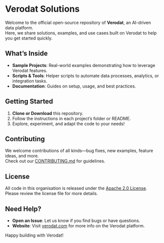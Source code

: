 # Verodat Solutions

Welcome to the official open-source repository of **Verodat**, an AI-driven data platform.  
Here, we share solutions, examples, and use cases built on Verodat to help you get started quickly.

## What’s Inside
- **Sample Projects**: Real-world examples demonstrating how to leverage Verodat features.
- **Scripts & Tools**: Helper scripts to automate data processes, analytics, or integration tasks.
- **Documentation**: Guides on setup, usage, and best practices.

## Getting Started
1. **Clone or Download** this repository.
2. Follow the instructions in each project’s folder or README.
3. Explore, experiment, and adapt the code to your needs!

## Contributing
We welcome contributions of all kinds—bug fixes, new examples, feature ideas, and more.  
Check out our [CONTRIBUTING.md](./CONTRIBUTING.md) for guidelines.

## License
All code in this organisation is released under the [Apache 2.0 License](./LICENSE).  
Please review the license file for more details.

## Need Help?
- **Open an Issue**: Let us know if you find bugs or have questions.
- **Website**: Visit [verodat.com](https://verodat.com) for more info on the Verodat platform.

Happy building with Verodat!
